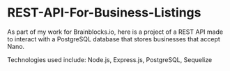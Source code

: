 # REST-API-For-Business-Listings
As part of my work for Brainblocks.io, here is a project of a REST API made to interact with a PostgreSQL database that stores businesses that accept Nano.

Technologies used include: Node.js, Express.js, PostgreSQL, Sequelize
